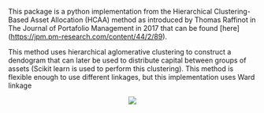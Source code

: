 This package is a python implementation from the Hierarchical
Clustering-Based Asset Allocation (HCAA) method as introduced by Thomas Raffinot in The Journal of Portafolio Management in 2017 that can be found [here] (https://jpm.pm-research.com/content/44/2/89).

This method uses hierarchical aglomerative clustering to construct a dendogram that can later be used to distribute capital between groups of assets (Scikit learn is used to perform this clustering). This method is flexible enough to use different linkages, but this implementation uses Ward linkage

<p align = "center">
<img  src="https://render.githubusercontent.com/render/math?math=\LARGE\color{red}\d_{C_i, C_j} = \frac{m_i m_j}{m_i + m_j} || c_i - c_j||^2">
</p>